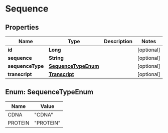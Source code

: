 # Sequence

## Properties
Name | Type | Description | Notes
------------ | ------------- | ------------- | -------------
**id** | **Long** |  |  [optional]
**sequence** | **String** |  |  [optional]
**sequenceType** | [**SequenceTypeEnum**](#SequenceTypeEnum) |  |  [optional]
**transcript** | [**Transcript**](Transcript.md) |  |  [optional]

<a name="SequenceTypeEnum"></a>
## Enum: SequenceTypeEnum
Name | Value
---- | -----
CDNA | &quot;CDNA&quot;
PROTEIN | &quot;PROTEIN&quot;

